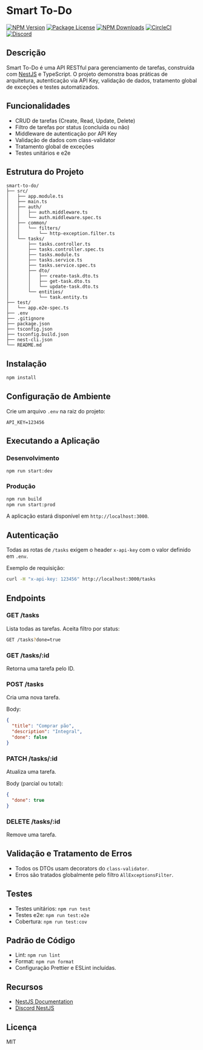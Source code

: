 # Smart To-Do

[![NPM Version](https://img.shields.io/npm/v/@nestjs/core.svg)](https://www.npmjs.com/~nestjscore)
[![Package License](https://img.shields.io/npm/l/@nestjs/core.svg)](https://www.npmjs.com/~nestjscore)
[![NPM Downloads](https://img.shields.io/npm/dm/@nestjs/common.svg)](https://www.npmjs.com/~nestjscore)
[![CircleCI](https://img.shields.io/circleci/build/github/nestjs/nest/master)](https://circleci.com/gh/nestjs/nest)
[![Discord](https://img.shields.io/badge/discord-online-brightgreen.svg)](https://discord.gg/G7Qnnhy)

## Descrição

Smart To-Do é uma API RESTful para gerenciamento de tarefas, construída com [NestJS](https://nestjs.com/) e TypeScript. O projeto demonstra boas práticas de arquitetura, autenticação via API Key, validação de dados, tratamento global de exceções e testes automatizados.

## Funcionalidades

- CRUD de tarefas (Create, Read, Update, Delete)
- Filtro de tarefas por status (concluída ou não)
- Middleware de autenticação por API Key
- Validação de dados com class-validator
- Tratamento global de exceções
- Testes unitários e e2e

## Estrutura do Projeto

```text
smart-to-do/
├── src/
│   ├── app.module.ts
│   ├── main.ts
│   ├── auth/
│   │   ├── auth.middleware.ts
│   │   └── auth.middleware.spec.ts
│   ├── common/
│   │   └── filters/
│   │       └── http-exception.filter.ts
│   └── tasks/
│       ├── tasks.controller.ts
│       ├── tasks.controller.spec.ts
│       ├── tasks.module.ts
│       ├── tasks.service.ts
│       ├── tasks.service.spec.ts
│       ├── dto/
│       │   ├── create-task.dto.ts
│       │   ├── get-task.dto.ts
│       │   └── update-task.dto.ts
│       └── entities/
│           └── task.entity.ts
├── test/
│   └── app.e2e-spec.ts
├── .env
├── .gitignore
├── package.json
├── tsconfig.json
├── tsconfig.build.json
├── nest-cli.json
└── README.md
```

## Instalação

```bash
npm install
```

## Configuração de Ambiente

Crie um arquivo `.env` na raiz do projeto:

```env
API_KEY=123456
```

## Executando a Aplicação

### Desenvolvimento

```bash
npm run start:dev
```

### Produção

```bash
npm run build
npm run start:prod
```

A aplicação estará disponível em `http://localhost:3000`.

## Autenticação

Todas as rotas de `/tasks` exigem o header `x-api-key` com o valor definido em `.env`.

Exemplo de requisição:

```bash
curl -H "x-api-key: 123456" http://localhost:3000/tasks
```

## Endpoints

### GET /tasks

Lista todas as tarefas. Aceita filtro por status:

```bash
GET /tasks?done=true
```

### GET /tasks/:id

Retorna uma tarefa pelo ID.

### POST /tasks

Cria uma nova tarefa.

Body:

```json
{
  "title": "Comprar pão",
  "description": "Integral",
  "done": false
}
```

### PATCH /tasks/:id

Atualiza uma tarefa.

Body (parcial ou total):

```json
{
  "done": true
}
```

### DELETE /tasks/:id

Remove uma tarefa.

## Validação e Tratamento de Erros

- Todos os DTOs usam decorators do `class-validator`.
- Erros são tratados globalmente pelo filtro `AllExceptionsFilter`.

## Testes

- Testes unitários: `npm run test`
- Testes e2e: `npm run test:e2e`
- Cobertura: `npm run test:cov`

## Padrão de Código

- Lint: `npm run lint`
- Format: `npm run format`
- Configuração Prettier e ESLint incluídas.

## Recursos

- [NestJS Documentation](https://docs.nestjs.com)
- [Discord NestJS](https://discord.gg/G7Qnnhy)

## Licença

MIT

